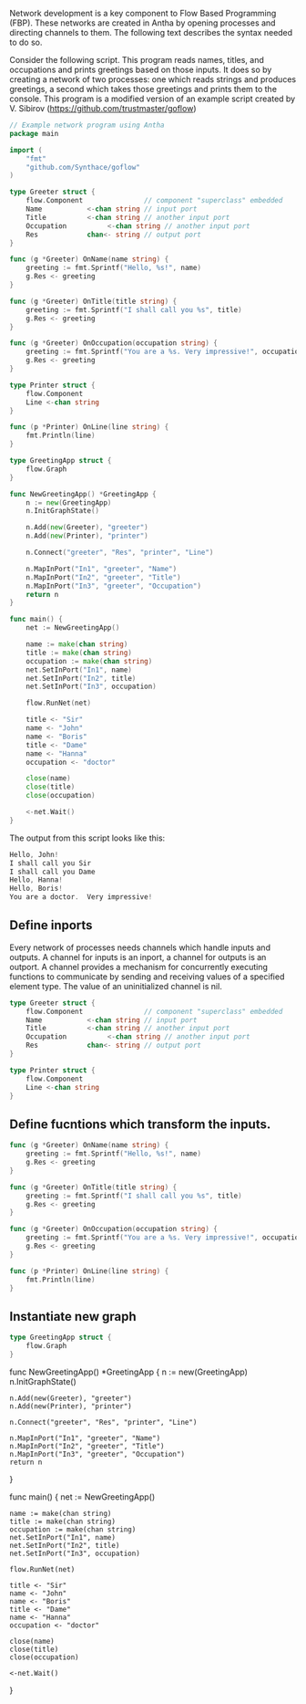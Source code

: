 Network development is a key component to Flow Based Programming (FBP).  These networks are created in Antha by opening processes and directing channels to them.  The following text describes the syntax needed to do so.

Consider the following script. This program reads names, titles, and occupations and prints greetings based on those inputs.  It does so by creating a network of two processes: one which reads strings and produces greetings, a second which takes those greetings and prints them to the console. This program is a modified version of an example script created by V. Sibirov (https://github.com/trustmaster/goflow)

```go
// Example network program using Antha
package main

import (
    "fmt"
    "github.com/Synthace/goflow"
)

type Greeter struct {
    flow.Component               // component "superclass" embedded
    Name           <-chan string // input port
    Title          <-chan string // another input port
    Occupation          <-chan string // another input port
    Res            chan<- string // output port
}

func (g *Greeter) OnName(name string) {
    greeting := fmt.Sprintf("Hello, %s!", name)
    g.Res <- greeting
}

func (g *Greeter) OnTitle(title string) {
    greeting := fmt.Sprintf("I shall call you %s", title)
    g.Res <- greeting
}

func (g *Greeter) OnOccupation(occupation string) {
    greeting := fmt.Sprintf("You are a %s. Very impressive!", occupation)
    g.Res <- greeting
}

type Printer struct {
    flow.Component
    Line <-chan string
}

func (p *Printer) OnLine(line string) {
    fmt.Println(line)
}

type GreetingApp struct {
    flow.Graph
}

func NewGreetingApp() *GreetingApp {
    n := new(GreetingApp)
    n.InitGraphState()

    n.Add(new(Greeter), "greeter")
    n.Add(new(Printer), "printer")

    n.Connect("greeter", "Res", "printer", "Line")

    n.MapInPort("In1", "greeter", "Name")
    n.MapInPort("In2", "greeter", "Title")
    n.MapInPort("In3", "greeter", "Occupation")
    return n
}

func main() {
    net := NewGreetingApp()

    name := make(chan string)
    title := make(chan string)
    occupation := make(chan string)
    net.SetInPort("In1", name)
    net.SetInPort("In2", title)
    net.SetInPort("In3", occupation)

    flow.RunNet(net)

    title <- "Sir"
    name <- "John"
    name <- "Boris"
    title <- "Dame"
    name <- "Hanna"
	occupation <- "doctor"

    close(name)
	close(title)
	close(occupation)

    <-net.Wait()
}
```

The output from this script looks like this:
```go
Hello, John!
I shall call you Sir
I shall call you Dame
Hello, Hanna!
Hello, Boris!
You are a doctor.  Very impressive!
```

## Define inports

Every network of processes needs channels which handle inputs and outputs. A channel for inputs is an inport, a channel for outputs is an outport. A channel provides a mechanism for concurrently executing functions to communicate by sending and receiving values of a specified element type. The value of an uninitialized channel is nil.

```go
type Greeter struct {
    flow.Component               // component "superclass" embedded
    Name           <-chan string // input port
    Title          <-chan string // another input port
    Occupation          <-chan string // another input port
    Res            chan<- string // output port
}
```

```go
type Printer struct {
    flow.Component
    Line <-chan string
}
```

## Define fucntions which transform the inputs.

```go
func (g *Greeter) OnName(name string) {
    greeting := fmt.Sprintf("Hello, %s!", name)
    g.Res <- greeting
}

func (g *Greeter) OnTitle(title string) {
    greeting := fmt.Sprintf("I shall call you %s", title)
    g.Res <- greeting
}

func (g *Greeter) OnOccupation(occupation string) {
    greeting := fmt.Sprintf("You are a %s. Very impressive!", occupation)
    g.Res <- greeting
}
```

```go
func (p *Printer) OnLine(line string) {
    fmt.Println(line)
}
```

## Instantiate  new graph

```go
type GreetingApp struct {
    flow.Graph
}
```

func NewGreetingApp() *GreetingApp {
    n := new(GreetingApp)
    n.InitGraphState()

    n.Add(new(Greeter), "greeter")
    n.Add(new(Printer), "printer")

    n.Connect("greeter", "Res", "printer", "Line")

    n.MapInPort("In1", "greeter", "Name")
    n.MapInPort("In2", "greeter", "Title")
    n.MapInPort("In3", "greeter", "Occupation")
    return n
}

func main() {
    net := NewGreetingApp()

    name := make(chan string)
    title := make(chan string)
    occupation := make(chan string)
    net.SetInPort("In1", name)
    net.SetInPort("In2", title)
    net.SetInPort("In3", occupation)

    flow.RunNet(net)

    title <- "Sir"
    name <- "John"
    name <- "Boris"
    title <- "Dame"
    name <- "Hanna"
	occupation <- "doctor"

    close(name)
	close(title)
	close(occupation)

    <-net.Wait()
}